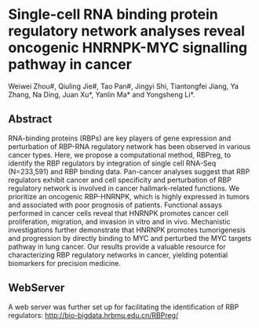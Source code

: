 # Single-cell RNA binding protein regulatory network analyses reveal oncogenic HNRNPK-MYC signalling pathway in cancer
Weiwei Zhou#, Qiuling Jie#, Tao Pan#, Jingyi Shi, Tiantongfei Jiang, Ya Zhang, Na Ding, Juan Xu*, Yanlin Ma* and Yongsheng Li*.

## Abstract
RNA-binding proteins (RBPs) are key players of gene expression and perturbation of RBP-RNA regulatory network has been observed in various cancer types. Here, we propose a computational method, RBPreg, to identify the RBP regulators by integration of single cell RNA-Seq (N=233,591) and RBP binding data. Pan-cancer analyses suggest that RBP regulators exhibit cancer and cell specificity and perturbation of RBP regulatory network is involved in cancer hallmark-related functions. We prioritize an oncogenic RBP-HNRNPK, which is highly expressed in tumors and associated with poor prognosis of patients. Functional assays performed in cancer cells reveal that HNRNPK promotes cancer cell proliferation, migration, and invasion in vitro and in vivo. Mechanistic investigations further demonstrate that HNRNPK promotes tumorigenesis and progression by directly binding to MYC and perturbed the MYC targets pathway in lung cancer. Our results provide a valuable resource for characterizing RBP regulatory networks in cancer, yielding potential biomarkers for precision medicine.

## WebServer
A web server was further set up for facilitating the identification of RBP regulators: http://bio-bigdata.hrbmu.edu.cn/RBPreg/
